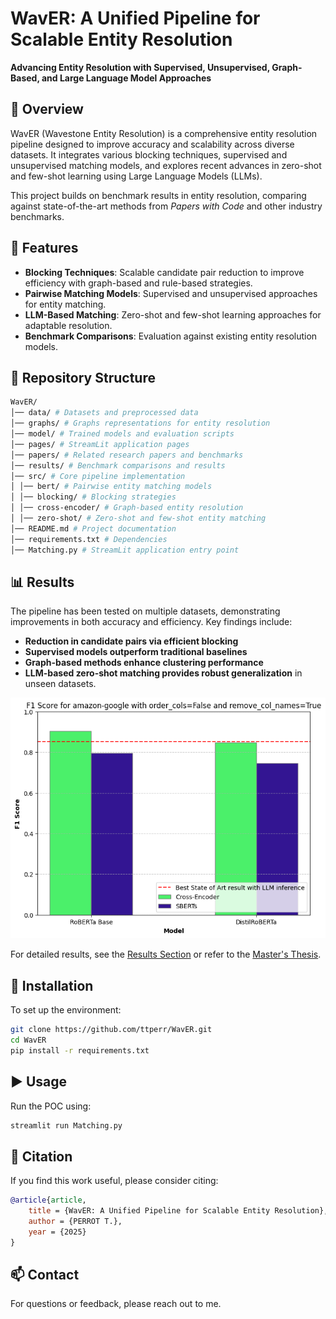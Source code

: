 # WavER: A Unified Pipeline for Scalable Entity Resolution

**Advancing Entity Resolution with Supervised, Unsupervised, Graph-Based, and Large Language Model Approaches**

## 📌 Overview

WavER (Wavestone Entity Resolution) is a comprehensive entity resolution pipeline designed to improve accuracy and
scalability across diverse datasets. It integrates various blocking techniques, supervised and unsupervised matching
models, and explores recent advances in zero-shot and few-shot learning using Large Language Models (LLMs).

This project builds on benchmark results in entity resolution, comparing against state-of-the-art methods from _Papers
with Code_ and other industry benchmarks.

## 🚀 Features

- **Blocking Techniques**: Scalable candidate pair reduction to improve efficiency with graph-based and rule-based
  strategies.
- **Pairwise Matching Models**: Supervised and unsupervised approaches for entity matching.
- **LLM-Based Matching**: Zero-shot and few-shot learning approaches for adaptable resolution.
- **Benchmark Comparisons**: Evaluation against existing entity resolution models.

## 📂 Repository Structure

```bash
WavER/
│── data/ # Datasets and preprocessed data
│── graphs/ # Graphs representations for entity resolution
│── model/ # Trained models and evaluation scripts
│── pages/ # StreamLit application pages
│── papers/ # Related research papers and benchmarks
│── results/ # Benchmark comparisons and results
│── src/ # Core pipeline implementation
│ │── bert/ # Pairwise entity matching models
│ │── blocking/ # Blocking strategies
│ │── cross-encoder/ # Graph-based entity resolution
│ │── zero-shot/ # Zero-shot and few-shot entity matching
│── README.md # Project documentation
│── requirements.txt # Dependencies
│── Matching.py # StreamLit application entry point
```

## 📊 Results

The pipeline has been tested on multiple datasets, demonstrating improvements in both accuracy and efficiency. Key findings include:

- **Reduction in candidate pairs via efficient blocking**
- **Supervised models outperform traditional baselines**
- **Graph-based methods enhance clustering performance**
- **LLM-based zero-shot matching provides robust generalization** in unseen datasets.

![Amazon-Google F1 Score](./images/ag_f1.png)

For detailed results, see the [Results Section](./results/) or refer to the [Master's Thesis](#).

## 🔧 Installation

To set up the environment:

```bash
git clone https://github.com/ttperr/WavER.git
cd WavER
pip install -r requirements.txt
```

## ▶️ Usage

Run the POC using:

```bash
streamlit run Matching.py
```

## 📖 Citation

If you find this work useful, please consider citing:

```bibtex
@article{article,
    title = {WavER: A Unified Pipeline for Scalable Entity Resolution},
    author = {PERROT T.},
    year = {2025}
}
```

## 📫 Contact

For questions or feedback, please reach out to me.
